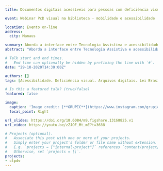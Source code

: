 ```yaml
---
title: Documentos digitais acessíveis para pessoas com deficiência visual

event: Webinar PcD visual na biblioteca - mobilidade e acessibilidade

location: Evento on-line
address:
  city: Manaus

summary: Aborda a interface entre Tecnologia Assistiva e acessibilidade para pessoas com deficiência visual em documentos digitais.
abstract: "Aborda a interface entre Tecnologia Assistiva e acessibilidade para pessoas com deficiência visual em documentos digitais."

# Talk start and end times.
#   End time can optionally be hidden by prefixing the line with `#`.
date: "29-10-2020T14:30:00Z"

authors: []
tags: [Acessibilidade. Deficiência visual. Arquivos digitais. Lei Brasileira de Acesso à Informação. Tecnologia Assistiva.]

# Is this a featured talk? (true/false)
featured: false

image:
  caption: 'Image credit: [**GRUPIC**](https://www.instagram.com/grupic.ufam/)'
  focal_point: Right

url_slides: https://doi.org/10.6084/m9.figshare.13160825.v1
url_video: https://youtu.be/zZJOF_Mt_mE?t=3688

# Projects (optional).
#   Associate this post with one or more of your projects.
#   Simply enter your project's folder or file name without extension.
#   E.g. `projects = ["internal-project"]` references `content/project/deep-learning/index.md`.
#   Otherwise, set `projects = []`.
projects:
- ctpdv
---
```


